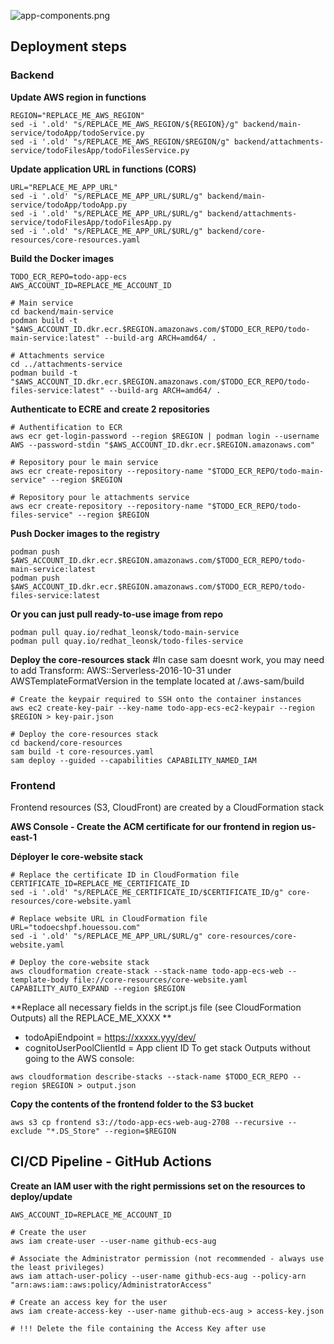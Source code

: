 ![app-components.png](https://cdn.hashnode.com/res/hashnode/image/upload/v1631737544541/-loHqk0vX.png)

## Deployment steps

### Backend

**Update AWS region in functions**

```
REGION="REPLACE_ME_AWS_REGION"
sed -i '.old' "s/REPLACE_ME_AWS_REGION/${REGION}/g" backend/main-service/todoApp/todoService.py
sed -i '.old' "s/REPLACE_ME_AWS_REGION/$REGION/g" backend/attachments-service/todoFilesApp/todoFilesService.py

```

**Update application URL in functions (CORS)**

```
URL="REPLACE_ME_APP_URL"
sed -i '.old' "s/REPLACE_ME_APP_URL/$URL/g" backend/main-service/todoApp/todoApp.py
sed -i '.old' "s/REPLACE_ME_APP_URL/$URL/g" backend/attachments-service/todoFilesApp/todoFilesApp.py
sed -i '.old' "s/REPLACE_ME_APP_URL/$URL/g" backend/core-resources/core-resources.yaml

```

**Build the Docker images**

```
TODO_ECR_REPO=todo-app-ecs
AWS_ACCOUNT_ID=REPLACE_ME_ACCOUNT_ID

# Main service
cd backend/main-service
podman build -t "$AWS_ACCOUNT_ID.dkr.ecr.$REGION.amazonaws.com/$TODO_ECR_REPO/todo-main-service:latest" --build-arg ARCH=amd64/ .

# Attachments service
cd ../attachments-service
podman build -t "$AWS_ACCOUNT_ID.dkr.ecr.$REGION.amazonaws.com/$TODO_ECR_REPO/todo-files-service:latest" --build-arg ARCH=amd64/ .

```

**Authenticate to ECRE and create 2 repositories**

```
# Authentification to ECR
aws ecr get-login-password --region $REGION | podman login --username AWS --password-stdin "$AWS_ACCOUNT_ID.dkr.ecr.$REGION.amazonaws.com"

# Repository pour le main service
aws ecr create-repository --repository-name "$TODO_ECR_REPO/todo-main-service" --region $REGION

# Repository pour le attachments service
aws ecr create-repository --repository-name "$TODO_ECR_REPO/todo-files-service" --region $REGION

```

**Push Docker images to the registry**

```
podman push $AWS_ACCOUNT_ID.dkr.ecr.$REGION.amazonaws.com/$TODO_ECR_REPO/todo-main-service:latest
podman push $AWS_ACCOUNT_ID.dkr.ecr.$REGION.amazonaws.com/$TODO_ECR_REPO/todo-files-service:latest

```
**Or you can just pull ready-to-use  image from repo**

```
podman pull quay.io/redhat_leonsk/todo-main-service
podman pull quay.io/redhat_leonsk/todo-files-service

```
**Deploy the core-resources stack**
#In case sam doesnt work, you may need to add Transform: AWS::Serverless-2016-10-31 under AWSTemplateFormatVersion in the template located at /.aws-sam/build
```
# Create the keypair required to SSH onto the container instances
aws ec2 create-key-pair --key-name todo-app-ecs-ec2-keypair --region $REGION > key-pair.json

# Deploy the core-resources stack
cd backend/core-resources
sam build -t core-resources.yaml 
sam deploy --guided --capabilities CAPABILITY_NAMED_IAM

```

### Frontend

Frontend resources (S3, CloudFront) are created by a CloudFormation stack

**AWS Console - Create the ACM certificate for our frontend in region us-east-1**

**Déployer le core-website stack**

```
# Replace the certificate ID in CloudFormation file
CERTIFICATE_ID=REPLACE_ME_CERTIFICATE_ID
sed -i '.old' "s/REPLACE_ME_CERTIFICATE_ID/$CERTIFICATE_ID/g" core-resources/core-website.yaml

# Replace website URL in CloudFormation file
URL="todoecshpf.houessou.com"
sed -i '.old' "s/REPLACE_ME_APP_URL/$URL/g" core-resources/core-website.yaml

# Deploy the core-website stack
aws cloudformation create-stack --stack-name todo-app-ecs-web --template-body file://core-resources/core-website.yaml CAPABILITY_AUTO_EXPAND --region $REGION

```

**Replace all necessary fields in the script.js file (see CloudFormation Outputs)  all the REPLACE_ME_XXXX ** 
- todoApiEndpoint = https://xxxxx.yyy/dev/
- cognitoUserPoolClientId = App client ID
To get stack Outputs without going to the AWS console:

```
aws cloudformation describe-stacks --stack-name $TODO_ECR_REPO --region $REGION > output.json

```

**Copy the contents of the frontend folder to the S3 bucket**

```
aws s3 cp frontend s3://todo-app-ecs-web-aug-2708 --recursive --exclude "*.DS_Store" --region=$REGION

```

## CI/CD Pipeline - GitHub Actions

**Create an IAM user with the right permissions set on the resources to deploy/update**

```
AWS_ACCOUNT_ID=REPLACE_ME_ACCOUNT_ID

# Create the user
aws iam create-user --user-name github-ecs-aug

# Associate the Administrator permission (not recommended - always use the least privileges)
aws iam attach-user-policy --user-name github-ecs-aug --policy-arn "arn:aws:iam::aws:policy/AdministratorAccess"

# Create an access key for the user
aws iam create-access-key --user-name github-ecs-aug > access-key.json

# !!! Delete the file containing the Access Key after use

```
